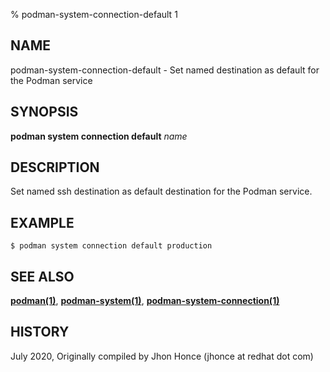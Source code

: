 % podman-system-connection-default 1

## NAME

podman\-system\-connection\-default - Set named destination as default for the Podman service

## SYNOPSIS

**podman system connection default** _name_

## DESCRIPTION

Set named ssh destination as default destination for the Podman service.

## EXAMPLE

```
$ podman system connection default production
```

## SEE ALSO

**[podman(1)](podman.md)**, **[podman-system(1)](commands/podman-system/podman-system.md)**, **[podman-system-connection(1)](commands/podman-system-connection/podman-system-connection.md)**

## HISTORY

July 2020, Originally compiled by Jhon Honce (jhonce at redhat dot com)
